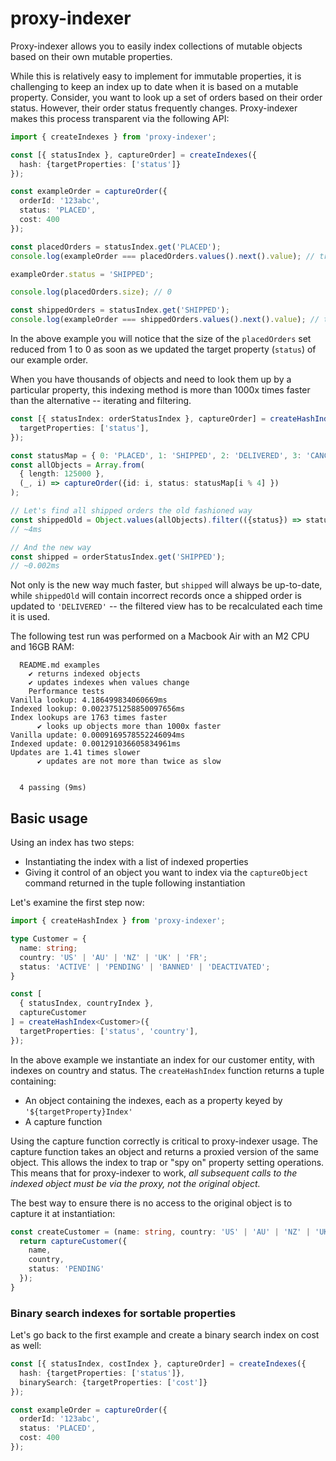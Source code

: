 # proxy-indexer

Proxy-indexer allows you to easily index collections of mutable objects based on their 
own mutable properties. 

While this is relatively easy to implement for immutable properties, it is challenging 
to keep an index up to date when it is based on a mutable property. Consider, you want to look up 
a set of orders based on their order status. However, their order status frequently changes. 
Proxy-indexer makes this process transparent via the following API:

```ts
import { createIndexes } from 'proxy-indexer';

const [{ statusIndex }, captureOrder] = createIndexes({
  hash: {targetProperties: ['status']}
});

const exampleOrder = captureOrder({
  orderId: '123abc',
  status: 'PLACED',
  cost: 400
});

const placedOrders = statusIndex.get('PLACED');
console.log(exampleOrder === placedOrders.values().next().value); // true

exampleOrder.status = 'SHIPPED';

console.log(placedOrders.size); // 0

const shippedOrders = statusIndex.get('SHIPPED');
console.log(exampleOrder === shippedOrders.values().next().value); // true
```

In the above example you will notice that the size of the `placedOrders` set reduced from 1 to 0 
as soon as we updated the target property (`status`) of our example order.

When you have thousands of objects and need to look them up by a particular property, this 
indexing method is more than 1000x times faster than the alternative -- iterating and filtering.

```ts
const [{ statusIndex: orderStatusIndex }, captureOrder] = createHashIndex({
  targetProperties: ['status'],
});

const statusMap = { 0: 'PLACED', 1: 'SHIPPED', 2: 'DELIVERED', 3: 'CANCELLED'};
const allObjects = Array.from(
  { length: 125000 }, 
  (_, i) => captureOrder({id: i, status: statusMap[i % 4] })
);

// Let's find all shipped orders the old fashioned way
const shippedOld = Object.values(allObjects).filter(({status}) => status === 'SHIPPED');
// ~4ms

// And the new way
const shipped = orderStatusIndex.get('SHIPPED');
// ~0.002ms

```

Not only is the new way much faster, but `shipped` will always be up-to-date, while `shippedOld` 
will contain incorrect records once a shipped order is updated to `'DELIVERED'` -- the filtered 
view has to be recalculated each time it is used.

The following test run was performed on a Macbook Air with an M2 CPU and 16GB RAM:

```
  README.md examples
    ✔ returns indexed objects
    ✔ updates indexes when values change
    Performance tests
Vanilla lookup: 4.186499834060669ms
Indexed lookup: 0.0023751258850097656ms
Index lookups are 1763 times faster
      ✔ looks up objects more than 1000x faster
Vanilla update: 0.0009169578552246094ms
Indexed update: 0.001291036605834961ms
Updates are 1.41 times slower
      ✔ updates are not more than twice as slow


  4 passing (9ms)
```

## Basic usage

Using an index has two steps:

* Instantiating the index with a list of indexed properties
* Giving it control of an object you want to index via the `captureObject` command returned in 
  the tuple following instantiation

Let's examine the first step now:

```ts
import { createHashIndex } from 'proxy-indexer';

type Customer = {
  name: string;
  country: 'US' | 'AU' | 'NZ' | 'UK' | 'FR';
  status: 'ACTIVE' | 'PENDING' | 'BANNED' | 'DEACTIVATED';
}

const [
  { statusIndex, countryIndex }, 
  captureCustomer
] = createHashIndex<Customer>({
  targetProperties: ['status', 'country'],
});
```

In the above example we instantiate an index for our customer entity, with indexes on country 
and status. The `createHashIndex` function returns a tuple containing:

* An object containing the indexes, each as a property keyed by `'${targetProperty}Index'`
* A capture function

Using the capture function correctly is critical to proxy-indexer usage. The capture function 
takes an object and returns a proxied version of the same object. This allows the index to trap or
"spy on" property setting operations. This means that for proxy-indexer to work, _all subsequent 
calls to the indexed object must be via the proxy, not the original object._

The best way to ensure there is no access to the original object is to capture it at instantiation:

```ts
const createCustomer = (name: string, country: 'US' | 'AU' | 'NZ' | 'UK' | 'FR'): Customer => {
  return captureCustomer({
    name,
    country,
    status: 'PENDING'
  });
}
```

### Binary search indexes for sortable properties

Let's go back to the first example and create a binary search index on cost as well:

```ts
const [{ statusIndex, costIndex }, captureOrder] = createIndexes({
  hash: {targetProperties: ['status']},
  binarySearch: {targetProperties: ['cost']}
});

const exampleOrder = captureOrder({
  orderId: '123abc',
  status: 'PLACED',
  cost: 400
});
```
